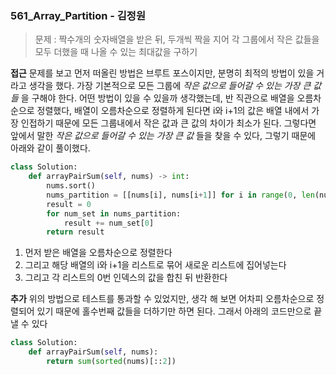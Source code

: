 ### 561_Array_Partition - 김정원

> 문제 : 짝수개의 숫자배열을 받은 뒤, 두개씩 짝을 지어 각 그룹에서 작은 값들을 모두 더했을 때 나올 수 있는 최대값을 구하기

**접근**
문제를 보고 먼저 떠올린 방법은 브루트 포스이지만, 분명히 최적의 방법이 있을 거라고 생각을 했다.
가장 기본적으로 모든 그룹에 _작은 값으로 들어갈 수 있는 가장 큰 값들_ 을 구해야 한다.
어떤 방법이 있을 수 있을까 생각했는데, 반 직관으로 배열을 오름차순으로 정렬했다, 배열이 오름차순으로 정렬하게 된다면 i와 i+1의 값은 배열 내에서 가장 인접하기 때문에 모든 그룹내에서 작은 값과 큰 값의 차이가 최소가 된다. 그렇다면 앞에서 말한 _작은 값으로 들어갈 수 있는 가장 큰 값_ 들을 찾을 수 있다, 그렇기 때문에 아래와 같이 풀이했다.

```python
class Solution:
    def arrayPairSum(self, nums) -> int:
        nums.sort()
        nums_partition = [[nums[i], nums[i+1]] for i in range(0, len(nums), 2)]
        result = 0
        for num_set in nums_partition:
            result += num_set[0]
        return result
```

1. 먼저 받은 배열을 오름차순으로 정렬한다
2. 그리고 해당 배열의 i와 i+1을 리스트로 묶어 새로운 리스트에 집어넣는다
3. 그리고 각 리스트의 0번 인덱스의 값을 합친 뒤 반환한다

**추가**
위의 방법으로 테스트를 통과할 수 있었지만, 생각 해 보면 어차피 오름차순으로 정렬되어 있기 때문에 홀수번째 값들을 더하기만 하면 된다. 그래서 아래의 코드만으로 끝낼 수 있다

```python
class Solution:
    def arrayPairSum(self, nums):
        return sum(sorted(nums)[::2])
```
